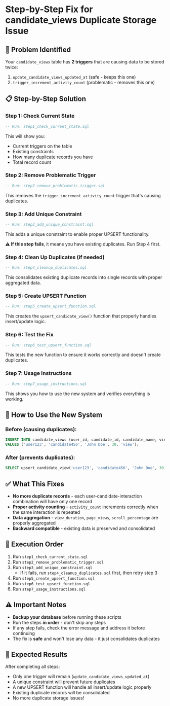# Step-by-Step Fix for candidate_views Duplicate Storage Issue

## 🚨 **Problem Identified**
Your `candidate_views` table has **2 triggers** that are causing data to be stored twice:
1. `update_candidate_views_updated_at` (safe - keeps this one)
2. `trigger_increment_activity_count` (problematic - removes this one)

## 📋 **Step-by-Step Solution**

### **Step 1: Check Current State**
```sql
-- Run: step1_check_current_state.sql
```
This will show you:
- Current triggers on the table
- Existing constraints
- How many duplicate records you have
- Total record count

### **Step 2: Remove Problematic Trigger**
```sql
-- Run: step2_remove_problematic_trigger.sql
```
This removes the `trigger_increment_activity_count` trigger that's causing duplicates.

### **Step 3: Add Unique Constraint**
```sql
-- Run: step3_add_unique_constraint.sql
```
This adds a unique constraint to enable proper UPSERT functionality.

**⚠️ If this step fails**, it means you have existing duplicates. Run Step 4 first.

### **Step 4: Clean Up Duplicates (if needed)**
```sql
-- Run: step4_cleanup_duplicates.sql
```
This consolidates existing duplicate records into single records with proper aggregated data.

### **Step 5: Create UPSERT Function**
```sql
-- Run: step5_create_upsert_function.sql
```
This creates the `upsert_candidate_view()` function that properly handles insert/update logic.

### **Step 6: Test the Fix**
```sql
-- Run: step6_test_upsert_function.sql
```
This tests the new function to ensure it works correctly and doesn't create duplicates.

### **Step 7: Usage Instructions**
```sql
-- Run: step7_usage_instructions.sql
```
This shows you how to use the new system and verifies everything is working.

## 🔄 **How to Use the New System**

### **Before (causing duplicates):**
```sql
INSERT INTO candidate_views (user_id, candidate_id, candidate_name, view_duration, interaction_type)
VALUES ('user123', 'candidate456', 'John Doe', 30, 'view');
```

### **After (prevents duplicates):**
```sql
SELECT upsert_candidate_view('user123', 'candidate456', 'John Doe', 30, 'view');
```

## ✅ **What This Fixes**

- **No more duplicate records** - each user-candidate-interaction combination will have only one record
- **Proper activity counting** - `activity_count` increments correctly when the same interaction is repeated
- **Data aggregation** - `view_duration`, `page_views`, `scroll_percentage` are properly aggregated
- **Backward compatible** - existing data is preserved and consolidated

## 🚀 **Execution Order**

1. Run `step1_check_current_state.sql`
2. Run `step2_remove_problematic_trigger.sql`
3. Run `step3_add_unique_constraint.sql`
   - If it fails, run `step4_cleanup_duplicates.sql` first, then retry step 3
4. Run `step5_create_upsert_function.sql`
5. Run `step6_test_upsert_function.sql`
6. Run `step7_usage_instructions.sql`

## ⚠️ **Important Notes**

- **Backup your database** before running these scripts
- Run the steps **in order** - don't skip any steps
- If any step fails, check the error message and address it before continuing
- The fix is **safe** and won't lose any data - it just consolidates duplicates

## 🎯 **Expected Results**

After completing all steps:
- Only one trigger will remain (`update_candidate_views_updated_at`)
- A unique constraint will prevent future duplicates
- A new UPSERT function will handle all insert/update logic properly
- Existing duplicate records will be consolidated
- No more duplicate storage issues!


